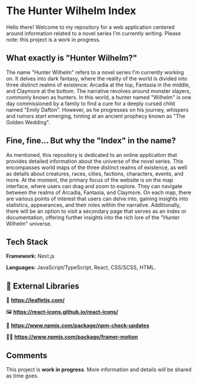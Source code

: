 # The Hunter Wilhelm Index

Hello there! Welcome to my repository for a web application centered around information related to a novel series I'm currently writing. Please note: this project is a work in progress.

## What exactly is "Hunter Wilhelm?"

The name "Hunter Wilhelm" refers to a novel series I'm currently working on. It delves into dark fantasy, where the reality of the world is divided into three distinct realms of existence: Arcadia at the top, Fantasia in the middle, and Claymore at the bottom. The narrative revolves around monster slayers, commonly known as hunters. In this world, a hunter named "Wilhelm" is one day commissioned by a family to find a cure for a deeply cursed child named "Emily Dafton". However, as he progresses on his journey, whispers and rumors start emerging, hinting at an ancient prophecy known as "The Golden Wedding".

## Fine, fine... But why the "Index" in the name?

As mentioned, this repository is dedicated to an online application that provides detailed information about the universe of the novel series. This encompasses world maps of the three distinct realms of existence, as well as details about creatures, races, cities, factions, characters, events, and more. At the moment, the primary focus of the website is on the map interface, where users can drag and zoom to explore. They can navigate between the realms of Arcadia, Fantasia, and Claymore. On each map, there are various points of interest that users can delve into, gaining insights into statistics, appearances, and their roles within the narrative. Additionally, there will be an option to visit a secondary page that serves as an index or documentation, offering further insights into the rich lore of the "Hunter Wilhelm" universe.

## Tech Stack

**Framework:** Next.js

**Languages:** JavaScript/TypeScript, React, CSS/SCSS, HTML.

## 🔗 External Libraries

🍃 **https://leafletjs.com/**

🖼️ **https://react-icons.github.io/react-icons/**

🔄️ **https://www.npmjs.com/package/npm-check-updates**

🏃‍♂️ **https://www.npmjs.com/package/framer-motion**

## Comments

This project is **work in progress**. More information and details will be shared as time goes.
